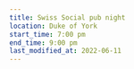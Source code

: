 ```yaml
---
title: Swiss Social pub night
location: Duke of York
start_time: 7:00 pm
end_time: 9:00 pm
last_modified_at: 2022-06-11
---
```

